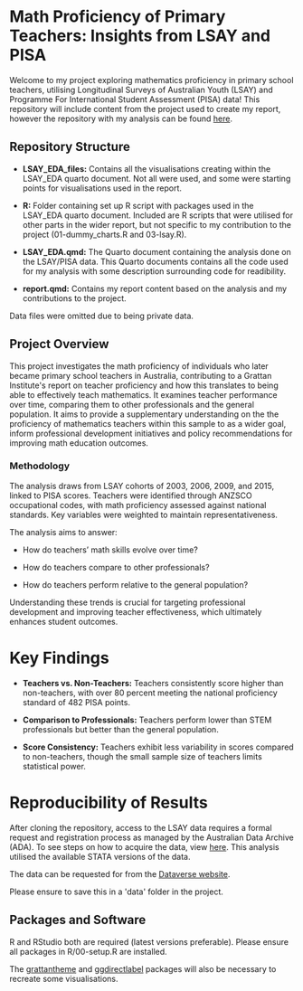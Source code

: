 # Math Proficiency of Primary Teachers: Insights from LSAY and PISA

Welcome to my project exploring mathematics proficiency in primary school teachers, utilising Longitudinal Surveys of Australian Youth (LSAY) and Programme For International Student Assessment (PISA) data! This repository will include content from the project used to create my report, however the repository with my analysis can be found [here](https://github.com/grattan/school-ed-2025-primary-maths/tree/lsay-analysis).

## Repository Structure

* **LSAY_EDA_files:** Contains all the visualisations creating within the LSAY_EDA quarto document. Not all were used, and some were starting points for visualisations used in the report.

* **R:** Folder containing set up R script with packages used in the LSAY_EDA quarto document. Included are R scripts that were utilised for other parts in the wider report, but not specific to my contribution to the project (01-dummy_charts.R and 03-lsay.R).

* **LSAY_EDA.qmd:** The Quarto document containing the analysis done on the LSAY/PISA data. This Quarto documents contains all the code used for my analysis with some description surrounding code for  readibility.

* **report.qmd:** Contains my report content based on the analysis and my contributions to the project.

Data files were omitted due to being private data.

## Project Overview

This project investigates the math proficiency of individuals who later became primary school teachers in Australia, contributing to a Grattan Institute's report on teacher proficiency and how this translates to being able to effectively teach mathematics. It examines teacher performance over time, comparing them to other professionals and the general population. It aims to provide a supplementary understanding on the the proficiency of mathematics teachers within this sample to as a wider goal, inform professional development initiatives and policy recommendations for improving math education outcomes.

### Methodology

The analysis draws from LSAY cohorts of 2003, 2006, 2009, and 2015, linked to PISA scores. Teachers were identified through ANZSCO occupational codes, with math proficiency assessed against national standards. Key variables were weighted to maintain representativeness.

The analysis aims to answer:

* How do teachers’ math skills evolve over time?

* How do teachers compare to other professionals?

* How do teachers perform relative to the general population?

Understanding these trends is crucial for targeting professional development and improving teacher effectiveness, which ultimately enhances student outcomes.


# Key Findings

* **Teachers vs. Non-Teachers:** Teachers consistently score higher than non-teachers, with over 80 percent meeting the national proficiency standard of 482 PISA points.

* **Comparison to Professionals:** Teachers perform lower than STEM professionals but better than the general population.

* **Score Consistency:** Teachers exhibit less variability in scores compared to non-teachers, though the small sample size of teachers limits statistical power.

# Reproducibility of Results

After cloning the repository, access to the LSAY data requires a formal request and registration process as managed by the Australian Data Archive (ADA). To see steps on how to acquire the data, view [here](https://www.lsay.edu.au/data/access).  This analysis utilised the available STATA versions of the data.

The data can be requested for from the [Dataverse website](https://dataverse.ada.edu.au/dataverse/lsay).

Please ensure to save this in a 'data' folder in the project. 

## Packages and Software 

R and RStudio both are required (latest versions preferable).
Please ensure all packages in R/00-setup.R are installed.

The [grattantheme](https://github.com/grattan/grattantheme) and [ggdirectlabel](https://github.com/MattCowgill/ggdirectlabel) packages will also be necessary to recreate some visualisations.

